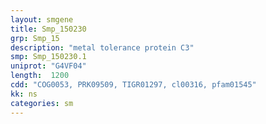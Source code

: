 ```yaml
---
layout: smgene
title: Smp_150230
grp: Smp_15
description: "metal tolerance protein C3"
smp: Smp_150230.1
uniprot: "G4VF04"
length:  1200
cdd: "COG0053, PRK09509, TIGR01297, cl00316, pfam01545"
kk: ns
categories: sm
---
```

